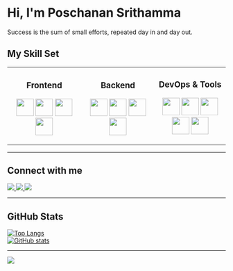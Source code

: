 # Hi, I'm Poschanan Srithamma  

Success is the sum of small efforts, repeated day in and day out.

## My Skill Set

<table>
<tr>
<td align="center" width="300px">

###  Frontend
<p>
  <img src="https://cdn.jsdelivr.net/gh/devicons/devicon/icons/html5/html5-original.svg" width="40"/>
  <img src="https://cdn.jsdelivr.net/gh/devicons/devicon/icons/css3/css3-original.svg" width="40"/>
  <img src="https://cdn.jsdelivr.net/gh/devicons/devicon/icons/javascript/javascript-original.svg" width="40"/>
  <img src="https://cdn.jsdelivr.net/gh/devicons/devicon/icons/flutter/flutter-original.svg" width="40"/>
</p>

</td>
<td align="center" width="300px">

### Backend
<p>
  <img src="https://cdn.jsdelivr.net/gh/devicons/devicon/icons/python/python-original.svg" width="40"/>
  <img src="https://cdn.jsdelivr.net/gh/devicons/devicon/icons/c/c-original.svg" width="40"/>
  <img src="https://cdn.jsdelivr.net/gh/devicons/devicon/icons/mysql/mysql-original.svg" width="40"/>
  <img src="https://cdn.jsdelivr.net/gh/devicons/devicon/icons/microsoftsqlserver/microsoftsqlserver-plain.svg" width="40"/>
</p>

</td>
<td align="center" width="300px">

###  DevOps & Tools
<p>
  <img src="https://cdn.jsdelivr.net/gh/devicons/devicon/icons/git/git-original.svg" width="40"/>
  <img src="https://cdn.jsdelivr.net/gh/devicons/devicon/icons/postman/postman-original.svg" width="40"/>
  <img src="https://cdn.jsdelivr.net/gh/devicons/devicon/icons/matlab/matlab-original.svg" width="40"/>
  <img src="https://cdn.jsdelivr.net/gh/devicons/devicon/icons/googlecloud/googlecloud-original.svg" width="40"/>
  <img src="https://cdn.jsdelivr.net/gh/devicons/devicon/icons/arduino/arduino-original.svg" width="40"/>
</p>

</td>
</tr>
</table>

---

## Connect with me
<p>
  <a href="https://github.com/poschanan" target="_blank">
    <img src="https://img.shields.io/badge/GitHub-181717?style=for-the-badge&logo=github&logoColor=white"/>
  </a>
  <a href="https://www.instagram.com/zo_ksuxn4?igsh=MWY4bWc3eHQwMXlncw%3D%3D&utm_source=qr" target="_blank">
    <img src="https://img.shields.io/badge/Instagram-E4405F?style=for-the-badge&logo=instagram&logoColor=white"/>
  </a>
  <a href="https://www.facebook.com/share/1AA8N5C3Ko/?mibextid=wwXIfr" target="_blank">
    <img src="https://img.shields.io/badge/Facebook-1877F2?style=for-the-badge&logo=facebook&logoColor=white"/>
  </a>
</p>

---

## GitHub Stats
[![Top Langs](https://github-readme-stats.vercel.app/api/top-langs/?username=poschanans-ops&layout=compact&theme=default&v=2)](https://github.com/poschanans-ops?tab=repositories)  
[![GitHub stats](https://github-readme-stats.vercel.app/api?username=poschanans-ops&show_icons=true&theme=default&v=2)](https://github.com/poschanans-ops)

---

![](https://komarev.com/ghpvc/?username=poschanan&color=blue&style=flat-square&label=Profile+Views)
